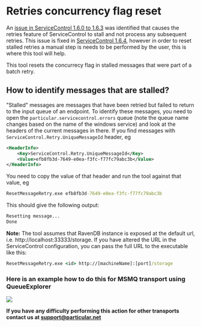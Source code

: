 # Retries concurrency flag reset

An [issue in ServiceControl 1.6.0 to 1.6.3](https://github.com/Particular/ServiceControl/pull/565) was identified that causes the retries feature of ServiceControl to stall and not process any subsequent retries. This issue is fixed in [ServiceControl 1.6.4](https://github.com/Particular/ServiceControl/releases/tag/1.6.4), however in order to reset stalled retries a manual step is needs to be performed by the user, this is where this tool will help.

This tool resets the concurrecy flag in stalled messages that were part of a batch retry.

## How to identify messages that are stalled?

"Stalled" messages are messages that have been retried but failed to return to the input queue of an endpoint.
To identify these messages, you need to open the `particular.servicecontrol.errors` queue (note the queue name changes based on the name of the windows service) and look at the headers of the current messages in there.
If you find messages with `ServiceControl.Retry.UniqueMessageId` header, eg
```xml
<HeaderInfo>
	<Key>ServiceControl.Retry.UniqueMessageId</Key>
	<Value>efb8fb3d-7649-e0ea-f3fc-f77fc79abc3b</Value>
</HeaderInfo>
```
You need to copy the value of that header and run the tool against that value, eg
```cmd
ResetMessageRetry.exe efb8fb3d-7649-e0ea-f3fc-f77fc79abc3b
```

This should give the following output:
```txt
Resetting message...
Done
```

**Note:**
The tool assumes that RavenDB instance is exposed at the default url, i.e. http://localhost:33333/storage. If you have altered the URL in the ServiceControl configuration, you can pass the full URL to the executable like this:
```cmd
ResetMessageRetry.exe <id> http://[machineName]:[port]/storage
```

### Here is an example how to do this for MSMQ transport using QueueExplorer
![](http://i.imgur.com/EWnh4Wq.jpg)

**If you have any difficulty performing this action for other transports contact us at support@particular.net**
